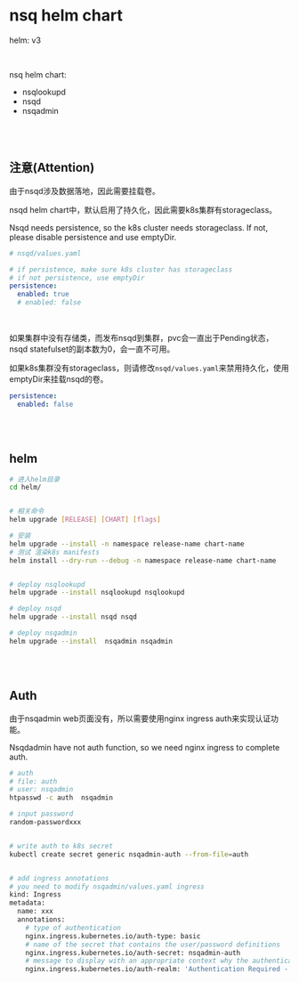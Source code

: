 # nsq helm chart

helm: v3

<br>

nsq helm chart:

- nsqlookupd
- nsqd
- nsqadmin


<br>
<br>


## 注意(Attention)

由于nsqd涉及数据落地，因此需要挂载卷。

nsqd helm chart中，默认启用了持久化，因此需要k8s集群有storageclass。

Nsqd needs persistence, so the k8s cluster needs storageclass. If not, please disable persistence and use emptyDir.


```yaml
# nsqd/values.yaml

# if persistence, make sure k8s cluster has storageclass
# if not persistence, use emptyDir
persistence:
  enabled: true
  # enabled: false
```

<br>

如果集群中没有存储类，而发布nsqd到集群，pvc会一直出于Pending状态，nsqd statefulset的副本数为0，会一直不可用。

如果k8s集群没有storageclass，则请修改`nsqd/values.yaml`来禁用持久化，使用emptyDir来挂载nsqd的卷。

```yaml
persistence:
  enabled: false
```


<br>
<br>


## helm

```bash
# 进入helm目录
cd helm/


# 相关命令
helm upgrade [RELEASE] [CHART] [flags]

# 安装
helm upgrade --install -n namespace release-name chart-name
# 测试 渲染k8s manifests
helm install --dry-run --debug -n namespace release-name chart-name


# deploy nsqlookupd
helm upgrade --install nsqlookupd nsqlookupd

# deploy nsqd
helm upgrade --install nsqd nsqd

# deploy nsqadmin
helm upgrade --install  nsqadmin nsqadmin
```


<br>
<br>


## Auth

由于nsqadmin web页面没有，所以需要使用nginx ingress auth来实现认证功能。

Nsqdadmin have not auth function, so we need nginx ingress to complete auth.

```bash
# auth
# file: auth
# user: nsqadmin
htpasswd -c auth  nsqadmin

# input password
random-passwordxxx


# write auth to k8s secret
kubectl create secret generic nsqadmin-auth --from-file=auth


# add ingress annotations
# you need to modify nsqadmin/values.yaml ingress
kind: Ingress
metadata:
  name: xxx
  annotations:
    # type of authentication
    nginx.ingress.kubernetes.io/auth-type: basic
    # name of the secret that contains the user/password definitions
    nginx.ingress.kubernetes.io/auth-secret: nsqadmin-auth
    # message to display with an appropriate context why the authentication is required
    nginx.ingress.kubernetes.io/auth-realm: 'Authentication Required - nsqadmin'
```
